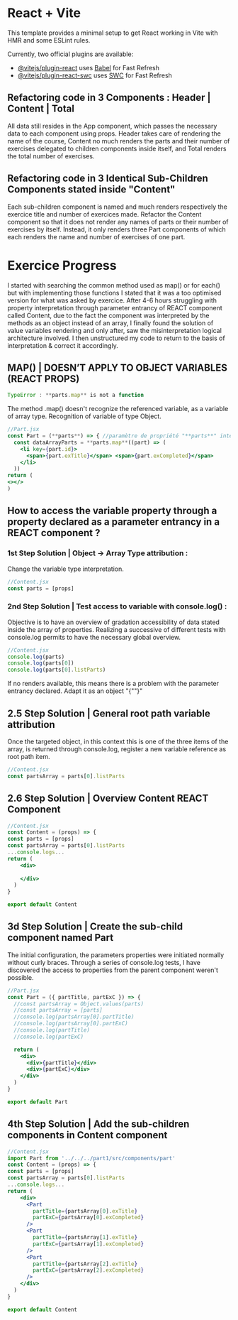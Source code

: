# React + Vite

This template provides a minimal setup to get React working in Vite with HMR and some ESLint rules.

Currently, two official plugins are available:

- [@vitejs/plugin-react](https://github.com/vitejs/vite-plugin-react/blob/main/packages/plugin-react/README.md) uses [Babel](https://babeljs.io/) for Fast Refresh
- [@vitejs/plugin-react-swc](https://github.com/vitejs/vite-plugin-react-swc) uses [SWC](https://swc.rs/) for Fast Refresh

## Refactoring code in 3 Components : Header | Content | Total
All data still resides in the App component, which passes the necessary data to each component using props. Header takes care of rendering the name of the course, Content no much renders the parts and their number of exercises delegated to <Part /> children components inside itself, and Total renders the total number of exercises.

## Refactoring code in 3 Identical Sub-Children Components stated inside "Content"
Each sub-children component is named <Part /> and much renders respectively the exercice title and number of exercices made.
Refactor the Content component so that it does not render any names of parts or their number of exercises by itself. Instead, it only renders three Part components of which each renders the name and number of exercises of one part.

# Exercice Progress 

I started with searching the common method used as map() or for each() but with implementing those functions I stated that it was a too optimised version for what was asked by exercice. 
After 4-6 hours struggling with property interpretation through parameter entrancy of REACT component called Content, due to the fact the component was interpreted by the methods as an object instead of an array, I finally found the solution of value variables rendering and only after, saw the misinterpretation logical architecture involved. 
I then unstructured my code to return to the basis of interpretation & correct it accordingly. 

## MAP() | DOESN’T APPLY TO OBJECT VARIABLES (REACT PROPS)

```jsx
TypeError : **parts.map** is not a function 
```

The method .map() doesn't recognize the referenced variable, as a variable of array type. Recognition of variable of type Object. 

```jsx
//Part.jsx
const Part = (**parts**) => { //paramètre de propriété "**parts**" interprété comme objet à la place d'un tableau 
  const dataArrayParts = **parts.map**((part) => (
    <li key={part.id}>
      <span>{part.exTitle}</span> <span>{part.exCompleted}</span>
    </li>
  ))
return (
<></>
)
```

## How to access the variable property through a property declared as a parameter entrancy in a REACT component ?

### 1st Step Solution | Object -> Array Type attribution : 
Change the variable type interpretation. 
```jsx
//Content.jsx
const parts = [props]
```

### 2nd Step Solution | Test access to variable with console.log() : 
Objective is to have an overview of gradation accessibility of data stated inside the array of properties. Realizing a successive of different tests with console.log permits to have the necessary global overview. 
```jsx
//Content.jsx
console.log(parts)
console.log(parts[0])
console.log(parts[0].listParts)
```
If no renders available, this means there is a problem with the parameter entrancy declared. Adapt it as an object "{""}"

## 2.5 Step Solution | General root path variable attribution
Once the targeted object, in this context this is one of the three items of the array, is returned through console.log, register a new variable reference as root path item. 
```jsx
//Content.jsx
const partsArray = parts[0].listParts
```

## 2.6 Step Solution | Overview Content REACT Component

```jsx
//Content.jsx
const Content = (props) => {
const parts = [props]
const partsArray = parts[0].listParts
...console.logs...
return (
    <div>
      
    </div>
  )
}

export default Content
```

## 3d Step Solution | Create the sub-child component named Part 
The initial configuration, the parameters properties were initiated normally without curly braces. Through a series of console.log tests, I have discovered the access to properties from the parent component weren't possible. 

```jsx
//Part.jsx
const Part = ({ partTitle, partExC }) => {
  //const partsArray = Object.values(parts)
  //const partsArray = [parts]
  //console.log(partsArray[0].partTitle)
  //console.log(partsArray[0].partExC)
  //console.log(partTitle)
  //console.log(partExC)

  return (
    <div>
      <div>{partTitle}</div>
      <div>{partExC}</div>
    </div>
  )
}

export default Part
```

## 4th Step Solution | Add the <Part /> sub-children components in Content component

```jsx
//Content.jsx
import Part from '../../../part1/src/components/part'
const Content = (props) => {
const parts = [props]
const partsArray = parts[0].listParts
...console.logs...
return (
    <div>
      <Part
        partTitle={partsArray[0].exTitle}
        partExC={partsArray[0].exCompleted}
      />
      <Part
        partTitle={partsArray[1].exTitle}
        partExC={partsArray[1].exCompleted}
      />
      <Part
        partTitle={partsArray[2].exTitle}
        partExC={partsArray[2].exCompleted}
      />
    </div>
  )
}

export default Content
```
